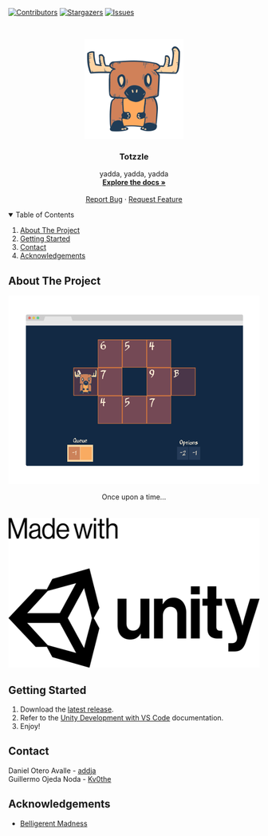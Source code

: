 <!-- PROJECT SHIELDS -->
<!--
*** Markdown "reference style" links for readability.
*** Reference links are enclosed in brackets [ ] instead of parentheses ( ).
*** See the bottom of this document for the declaration of the reference variables
*** for contributors-url, forks-url, etc. This is an optional, concise syntax you may use.
*** https://www.markdownguide.org/basic-syntax/#reference-style-links
-->
[![Contributors][contributors-shield]][contributors-url]
[![Stargazers][stars-shield]][stars-url]
[![Issues][issues-shield]][issues-url]

<!-- PROJECT LOGO -->
<br />
<p align="center">
  <a href="https://github.com/addja/Totzzle">
    <img src="Documentation/Images/Logo.png" alt="Logo" width="200" height="200">
  </a>

  <h3 align="center">Totzzle</h3>

  <p align="center">
    yadda, yadda, yadda
    <br />
    <a href="https://github.com/addja/Totzzle"><strong>Explore the docs »</strong></a>
    <br />
    <br />
    <a href="https://github.com/addja/Totzzle/issues">Report Bug</a>
    ·
    <a href="https://github.com/addja/Totzzle/issues">Request Feature</a>
  </p>
</p>



<!-- TABLE OF CONTENTS -->
<details open="open">
  <summary>Table of Contents</summary>
  <ol>
    <li><a href="#about-the-project">About The Project</a></li>
    <li><a href="#getting-started">Getting Started</a></li>
    <li><a href="#contact">Contact</a></li>
    <li><a href="#acknowledgements">Acknowledgements</a></li>
  </ol>
</details>



<!-- ABOUT THE PROJECT -->
## About The Project

[![Screenshot][product-screenshot]](https://github.com/addja/Totzzle)

<p align="center">
    Once upon a time...
    <br />
    <br />
    <br />
    <img src="Documentation/Images/Unity.png" alt="Made with" width="551" height="300"/>
</p>



<!-- GETTING STARTED -->
## Getting Started

1. Download the [latest release](https://github.com/addja/Totzzle/archive/main.zip).
2. Refer to the [Unity Development with VS Code](https://code.visualstudio.com/docs/other/unity) documentation.
3. Enjoy!



<!-- CONTACT -->
## Contact


Daniel Otero Avalle - [addja](https://github.com/addja)
<br />
Guillermo Ojeda Noda - [Kv0the](https://github.com/Kv0the)



<!-- ACKNOWLEDGEMENTS -->
## Acknowledgements
* [Belligerent Madness](https://www.fontsquirrel.com/license/Belligerent-Madness)



<!-- MARKDOWN LINKS & IMAGES -->
<!-- https://www.markdownguide.org/basic-syntax/#reference-style-links -->
[contributors-shield]: https://img.shields.io/github/contributors/addja/Totzzle.svg?style=for-the-badge
[contributors-url]: https://github.com/addja/Totzzle/graphs/contributors
[stars-shield]: https://img.shields.io/github/stars/addja/Totzzle.svg?style=for-the-badge
[stars-url]: https://github.com/addja/Totzzle/stargazers
[issues-shield]: https://img.shields.io/github/issues/addja/Totzzle.svg?style=for-the-badge
[issues-url]: https://github.com/addja/Totzzle/issues
[product-screenshot]: Documentation/Images/Screenshot.png
